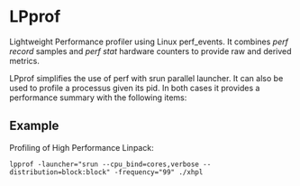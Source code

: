 # LPprof

Lightweight Performance profiler using Linux perf_events.
It combines *perf record* samples and *perf stat* hardware counters to provide raw and derived metrics.

LPprof simplifies the use of perf with srun parallel launcher. It can also be used to profile a processus given its pid. In both cases it provides a performance summary with the following items:


## Example

Profiling of High Performance Linpack:

~~~
lpprof -launcher="srun --cpu_bind=cores,verbose --distribution=block:block" -frequency="99" ./xhpl
~~~

